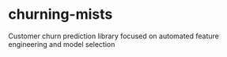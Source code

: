 # churning-mists
Customer churn prediction library focused on automated feature engineering and model selection
